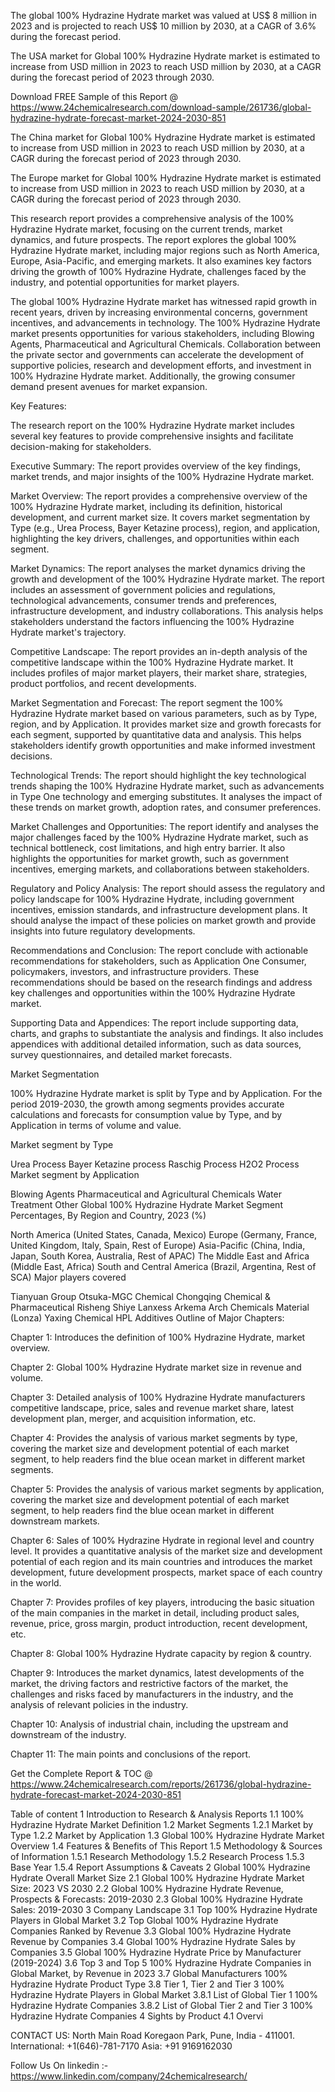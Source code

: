 The global 100% Hydrazine Hydrate market was valued at US$ 8 million in 2023 and is projected to reach US$ 10 million by 2030, at a CAGR of 3.6% during the forecast period.

The USA market for Global 100% Hydrazine Hydrate market is estimated to increase from USD million in 2023 to reach USD million by 2030, at a CAGR during the forecast period of 2023 through 2030.

Download FREE Sample of this Report @ https://www.24chemicalresearch.com/download-sample/261736/global-hydrazine-hydrate-forecast-market-2024-2030-851

The China market for Global 100% Hydrazine Hydrate market is estimated to increase from USD million in 2023 to reach USD million by 2030, at a CAGR during the forecast period of 2023 through 2030.

The Europe market for Global 100% Hydrazine Hydrate market is estimated to increase from USD million in 2023 to reach USD million by 2030, at a CAGR during the forecast period of 2023 through 2030.

This research report provides a comprehensive analysis of the 100% Hydrazine Hydrate market, focusing on the current trends, market dynamics, and future prospects. The report explores the global 100% Hydrazine Hydrate market, including major regions such as North America, Europe, Asia-Pacific, and emerging markets. It also examines key factors driving the growth of 100% Hydrazine Hydrate, challenges faced by the industry, and potential opportunities for market players.

The global 100% Hydrazine Hydrate market has witnessed rapid growth in recent years, driven by increasing environmental concerns, government incentives, and advancements in technology. The 100% Hydrazine Hydrate market presents opportunities for various stakeholders, including Blowing Agents, Pharmaceutical and Agricultural Chemicals. Collaboration between the private sector and governments can accelerate the development of supportive policies, research and development efforts, and investment in 100% Hydrazine Hydrate market. Additionally, the growing consumer demand present avenues for market expansion.

Key Features:

The research report on the 100% Hydrazine Hydrate market includes several key features to provide comprehensive insights and facilitate decision-making for stakeholders.

Executive Summary: The report provides overview of the key findings, market trends, and major insights of the 100% Hydrazine Hydrate market.

Market Overview: The report provides a comprehensive overview of the 100% Hydrazine Hydrate market, including its definition, historical development, and current market size. It covers market segmentation by Type (e.g., Urea Process, Bayer Ketazine process), region, and application, highlighting the key drivers, challenges, and opportunities within each segment.

Market Dynamics: The report analyses the market dynamics driving the growth and development of the 100% Hydrazine Hydrate market. The report includes an assessment of government policies and regulations, technological advancements, consumer trends and preferences, infrastructure development, and industry collaborations. This analysis helps stakeholders understand the factors influencing the 100% Hydrazine Hydrate market's trajectory.

Competitive Landscape: The report provides an in-depth analysis of the competitive landscape within the 100% Hydrazine Hydrate market. It includes profiles of major market players, their market share, strategies, product portfolios, and recent developments.

Market Segmentation and Forecast: The report segment the 100% Hydrazine Hydrate market based on various parameters, such as by Type, region, and by Application. It provides market size and growth forecasts for each segment, supported by quantitative data and analysis. This helps stakeholders identify growth opportunities and make informed investment decisions.

Technological Trends: The report should highlight the key technological trends shaping the 100% Hydrazine Hydrate market, such as advancements in Type One technology and emerging substitutes. It analyses the impact of these trends on market growth, adoption rates, and consumer preferences.

Market Challenges and Opportunities: The report identify and analyses the major challenges faced by the 100% Hydrazine Hydrate market, such as technical bottleneck, cost limitations, and high entry barrier. It also highlights the opportunities for market growth, such as government incentives, emerging markets, and collaborations between stakeholders.

Regulatory and Policy Analysis: The report should assess the regulatory and policy landscape for 100% Hydrazine Hydrate, including government incentives, emission standards, and infrastructure development plans. It should analyse the impact of these policies on market growth and provide insights into future regulatory developments.

Recommendations and Conclusion: The report conclude with actionable recommendations for stakeholders, such as Application One Consumer, policymakers, investors, and infrastructure providers. These recommendations should be based on the research findings and address key challenges and opportunities within the 100% Hydrazine Hydrate market.

Supporting Data and Appendices: The report include supporting data, charts, and graphs to substantiate the analysis and findings. It also includes appendices with additional detailed information, such as data sources, survey questionnaires, and detailed market forecasts.

Market Segmentation

100% Hydrazine Hydrate market is split by Type and by Application. For the period 2019-2030, the growth among segments provides accurate calculations and forecasts for consumption value by Type, and by Application in terms of volume and value.

Market segment by Type

Urea Process
Bayer Ketazine process
Raschig Process
H2O2 Process
Market segment by Application

Blowing Agents
Pharmaceutical and Agricultural Chemicals
Water Treatment
Other
Global 100% Hydrazine Hydrate Market Segment Percentages, By Region and Country, 2023 (%)

North America (United States, Canada, Mexico)
Europe (Germany, France, United Kingdom, Italy, Spain, Rest of Europe)
Asia-Pacific (China, India, Japan, South Korea, Australia, Rest of APAC)
The Middle East and Africa (Middle East, Africa)
South and Central America (Brazil, Argentina, Rest of SCA)
Major players covered

Tianyuan Group
Otsuka-MGC Chemical
Chongqing Chemical & Pharmaceutical
Risheng Shiye
Lanxess
Arkema
Arch Chemicals Material (Lonza)
Yaxing Chemical
HPL Additives
Outline of Major Chapters:

Chapter 1: Introduces the definition of 100% Hydrazine Hydrate, market overview.

Chapter 2: Global 100% Hydrazine Hydrate market size in revenue and volume.

Chapter 3: Detailed analysis of 100% Hydrazine Hydrate manufacturers competitive landscape, price, sales and revenue market share, latest development plan, merger, and acquisition information, etc.

Chapter 4: Provides the analysis of various market segments by type, covering the market size and development potential of each market segment, to help readers find the blue ocean market in different market segments.

Chapter 5: Provides the analysis of various market segments by application, covering the market size and development potential of each market segment, to help readers find the blue ocean market in different downstream markets.

Chapter 6: Sales of 100% Hydrazine Hydrate in regional level and country level. It provides a quantitative analysis of the market size and development potential of each region and its main countries and introduces the market development, future development prospects, market space of each country in the world.

Chapter 7: Provides profiles of key players, introducing the basic situation of the main companies in the market in detail, including product sales, revenue, price, gross margin, product introduction, recent development, etc.

Chapter 8: Global 100% Hydrazine Hydrate capacity by region & country.

Chapter 9: Introduces the market dynamics, latest developments of the market, the driving factors and restrictive factors of the market, the challenges and risks faced by manufacturers in the industry, and the analysis of relevant policies in the industry.

Chapter 10: Analysis of industrial chain, including the upstream and downstream of the industry.

Chapter 11: The main points and conclusions of the report.

Get the Complete Report & TOC @ https://www.24chemicalresearch.com/reports/261736/global-hydrazine-hydrate-forecast-market-2024-2030-851

Table of content
1 Introduction to Research & Analysis Reports
1.1 100% Hydrazine Hydrate Market Definition
1.2 Market Segments
1.2.1 Market by Type
1.2.2 Market by Application
1.3 Global 100% Hydrazine Hydrate Market Overview
1.4 Features & Benefits of This Report
1.5 Methodology & Sources of Information
1.5.1 Research Methodology
1.5.2 Research Process
1.5.3 Base Year
1.5.4 Report Assumptions & Caveats
2 Global 100% Hydrazine Hydrate Overall Market Size
2.1 Global 100% Hydrazine Hydrate Market Size: 2023 VS 2030
2.2 Global 100% Hydrazine Hydrate Revenue, Prospects & Forecasts: 2019-2030
2.3 Global 100% Hydrazine Hydrate Sales: 2019-2030
3 Company Landscape
3.1 Top 100% Hydrazine Hydrate Players in Global Market
3.2 Top Global 100% Hydrazine Hydrate Companies Ranked by Revenue
3.3 Global 100% Hydrazine Hydrate Revenue by Companies
3.4 Global 100% Hydrazine Hydrate Sales by Companies
3.5 Global 100% Hydrazine Hydrate Price by Manufacturer (2019-2024)
3.6 Top 3 and Top 5 100% Hydrazine Hydrate Companies in Global Market, by Revenue in 2023
3.7 Global Manufacturers 100% Hydrazine Hydrate Product Type
3.8 Tier 1, Tier 2 and Tier 3 100% Hydrazine Hydrate Players in Global Market
3.8.1 List of Global Tier 1 100% Hydrazine Hydrate Companies
3.8.2 List of Global Tier 2 and Tier 3 100% Hydrazine Hydrate Companies
4 Sights by Product
4.1 Overvi

CONTACT US:
North Main Road Koregaon Park, Pune, India - 411001.
International: +1(646)-781-7170
Asia: +91 9169162030

Follow Us On linkedin :- https://www.linkedin.com/company/24chemicalresearch/
